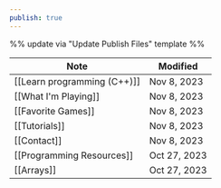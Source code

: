 ```yaml
---
publish: true
---
```

%% update via "Update Publish Files" template %% 

| Note                                                                          | Modified     |
| ----------------------------------------------------------------------------- | ------------ |
| [[Learn programming (C++)]] | Nov 8, 2023  |
| [[What I'm Playing]]                         | Nov 8, 2023  |
| [[Favorite Games]]                             | Nov 8, 2023  |
| [[Tutorials]]                                         | Nov 8, 2023  |
| [[Contact]]                                               | Nov 8, 2023  |
| [[Programming Resources]]                 | Oct 27, 2023 |
| [[Arrays]]                   | Oct 27, 2023 |
